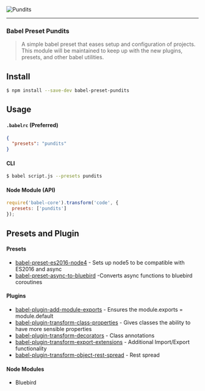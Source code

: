 ![Pundits](https://github.com/TylerGarlick/babel-presets-pundits/raw/master/docs/pundits.png)

---

### Babel Preset Pundits
> A simple babel preset that eases setup and configuration of projects.  This module will be maintained to keep up with the new plugins, presets, and other babel utilities.





## Install

```sh
$ npm install --save-dev babel-preset-pundits
```


## Usage

#### `.babelrc` (Preferred)

```json
{
  "presets": "pundits"
}
```

#### CLI

```sh
$ babel script.js --presets pundits
```

#### Node Module (API)

```js
require('babel-core').transform('code', {
  presets: ['pundits']
});
```

## Presets and Plugin

#### Presets

* [babel-preset-es2016-node4](https://www.npmjs.com/package/babel-preset-es2016-node4) - Sets up node5 to be compatible with ES2016 and async
* [babel-preset-async-to-bluebird](https://www.npmjs.com/package/babel-preset-async-to-bluebird) -Converts async functions to bluebird coroutines


#### Plugins

* [babel-plugin-add-module-exports](https://www.npmjs.com/package/babel-plugin-add-module-exports) - Ensures the module.exports = module.default
* [babel-plugin-transform-class-properties](http://babeljs.io/docs/plugins/transform-class-properties) - Gives classes the ability to have more sensible properties
* [babel-plugin-transform-decorators](http://babeljs.io/docs/plugins/transform-decorators) - Class annotations
* [babel-plugin-transform-export-extensions](http://babeljs.io/docs/plugins/transform-export-extensions) - Additional Import/Export functionality
* [babel-plugin-transform-object-rest-spread](http://babeljs.io/docs/plugins/transform-object-rest-spread) - Rest spread

#### Node Modules
* Bluebird
